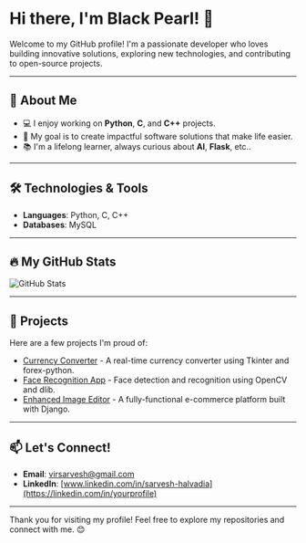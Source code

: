 # Hi there, I'm Black Pearl! 👋

Welcome to my GitHub profile! I'm a passionate developer who loves building innovative solutions, exploring new technologies, and contributing to open-source projects.

---

## 🚀 About Me
- 💻 I enjoy working on **Python**, **C**, and **C++** projects.
- 🎯 My goal is to create impactful software solutions that make life easier.
- 📚 I'm a lifelong learner, always curious about **AI**, **Flask**, etc..

---

## 🛠️ Technologies & Tools
- **Languages**: Python, C, C++
- **Databases**: MySQL

---

## 🔥 My GitHub Stats
![GitHub Stats](https://github-readme-stats.vercel.app/api?username=blackpearl200&show_icons=true&theme=radical)

---

## 💼 Projects
Here are a few projects I'm proud of:
- [Currency Converter](https://github.com/blackpearl200/currency-converter) - A real-time currency converter using Tkinter and forex-python.
- [Face Recognition App](https://github.com/blackpearl200/face-recognition-app) - Face detection and recognition using OpenCV and dlib.
- [Enhanced Image Editor](https://github.com/blackpearl200/image-editor) - A fully-functional e-commerce platform built with Django.

---

## 📫 Let's Connect!
- **Email**: [virsarvesh@gmail.com](mailto:your_email@example.com)
- **LinkedIn**: [www.linkedin.com/in/sarvesh-halvadia](https://linkedin.com/in/yourprofile)
---

Thank you for visiting my profile! Feel free to explore my repositories and connect with me. 😊
